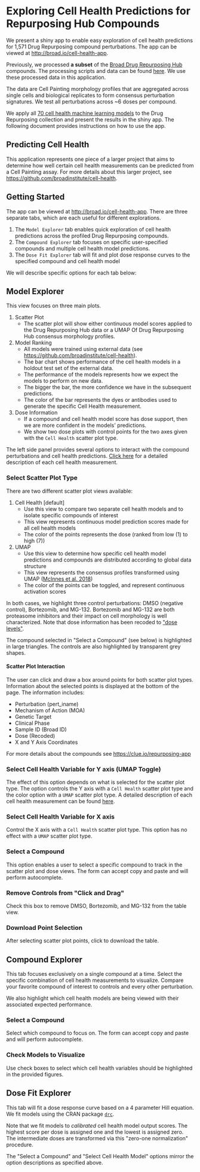 # Exploring Cell Health Predictions for Repurposing Hub Compounds

We present a shiny app to enable easy exploration of cell health predictions for 1,571 Drug Repurposing compound perturbations.
The app can be viewed at http://broad.io/cell-health-app.

Previously, we processed **a subset** of the [Broad Drug Repurposing Hub](https://clue.io/repurposing#home) compounds.
The processing scripts and data can be found [here](https://github.com/broadinstitute/lincs-cell-painting).
We use these processed data in this application.

The data are Cell Painting morphology profiles that are aggregated across single cells and biological replicates to form consensus perturbation signatures.
We test all perturbations across ~6 doses per compound.

We apply all [70 cell health machine learning models](https://github.com/broadinstitute/cell-health/blob/master/1.generate-profiles/data/labels/feature_mapping_annotated.csv) to the Drug Repurposing collection and present the results in the shiny app.
The following document provides instructions on how to use the app.

## Predicting Cell Health

This application represents one piece of a larger project that aims to determine how well certain cell health measurements can be predicted from a Cell Painting assay.
For more details about this larger project, see https://github.com/broadinstitute/cell-health.

## Getting Started

The app can be viewed at http://broad.io/cell-health-app.
There are three separate tabs, which are each useful for different explorations.

1. The `Model Explorer` tab enables quick exploration of cell health predictions across the profiled Drug Repurposing compounds.
2. The `Compound Explorer` tab focuses on specific user-specified compounds and multiple cell health model predictions.
3. The `Dose Fit Explorer` tab will fit and plot dose response curves to the specified compound and cell health model

We will describe specific options for each tab below:

## Model Explorer

This view focuses on three main plots.

1. Scatter Plot
    * The scatter plot will show either continuous model scores applied to the Drug Repurposing Hub data or a UMAP Of Drug Repurposing Hub consensus morphology profiles.
2. Model Ranking
    * All models were trained using external data (see https://github.com/broadinstitute/cell-health).
    * The bar chart shows performance of the cell health models in a holdout test set of the external data.
    * The performance of the models represents how we expect the models to perform on new data.
    * The bigger the bar, the more confidence we have in the subsequent predictions.
    * The color of the bar represents the dyes or antibodies used to generate the specific Cell Health measurement.
3. Dose Information
    * If a compound and cell health model score has dose support, then we are more confident in the models' predictions.
    * We show two dose plots with control points for the two axes given with the `Cell Health` scatter plot type.

The left side panel provides several options to interact with the compound perturbations and cell health predictions.
[Click here](https://github.com/broadinstitute/cell-health/blob/master/1.generate-profiles/data/labels/feature_mapping_annotated.csv) for a detailed description of each cell health measurement.

### Select Scatter Plot Type

There are two different scatter plot views available:

1. Cell Health [default]
    * Use this view to compare two separate cell health models and to isolate specific compounds of interest
    * This view represents continuous model prediction scores made for all cell health models
    * The color of the points represents the dose (ranked from low (1) to high (7))
2. UMAP
    * Use this view to determine how specific cell health model predictions and compounds are distributed according to global data structure
    * This view represents the consensus profiles transformed using UMAP ([McInnes et al. 2018](https://arxiv.org/abs/1802.03426))
    * The color of the points can be toggled, and represent continuous activation scores

In both cases, we highlight three control perturbations: DMSO (negative control), Bortezomib, and MG-132.
Bortezomib and MG-132 are both proteasome inhibitors and their impact on cell morphology is well characterized.
Note that dose information has been recoded to ["dose levels"](https://github.com/broadinstitute/lincs-cell-painting/tree/master/consensus#recoding-dose-information).

The compound selected in "Select a Compound" (see below) is highlighted in large triangles.
The controls are also highlighted by transparent grey shapes.

#### Scatter Plot Interaction

The user can click and draw a box around points for both scatter plot types.
Information about the selected points is displayed at the bottom of the page.
The information includes:

* Perturbation (pert_iname)
* Mechanism of Action (MOA)
* Genetic Target
* Clinical Phase
* Sample ID (Broad ID)
* Dose (Recoded)
* X and Y Axis Coordinates

For more details about the compounds see https://clue.io/repurposing-app

### Select Cell Health Variable for Y axis (UMAP Toggle)

The effect of this option depends on what is selected for the scatter plot type.
The option controls the Y axis with a `Cell Health` scatter plot type and the color option with a `UMAP` scatter plot type.
A detailed description of each cell health measurement can be found [here](https://github.com/broadinstitute/cell-health/blob/master/1.generate-profiles/data/labels/feature_mapping_annotated.csv).

### Select Cell Health Variable for X axis

Control the X axis with a `Cell Health` scatter plot type.
This option has no effect with a `UMAP` scatter plot type.

### Select a Compound

This option enables a user to select a specific compound to track in the scatter plot and dose views.
The form can accept copy and paste and will perform autocomplete.

### Remove Controls from "Click and Drag"

Check this box to remove DMSO, Bortezomib, and MG-132 from the table view.

### Download Point Selection

After selecting scatter plot points, click to download the table.

## Compound Explorer

This tab focuses exclusively on a single compound at a time.
Select the specific combination of cell health measurements to visualize.
Compare your favorite compound of interest to controls and every other perturbation.

We also highlight which cell health models are being viewed with their associated expected performance.

### Select a Compound

Select which compound to focus on.
The form can accept copy and paste and will perform autocomplete.

### Check Models to Visualize

Use check boxes to select which cell health variables should be highlighted in the provided figures.

## Dose Fit Explorer

This tab will fit a dose response curve based on a 4 parameter Hill equation.
We fit models using the CRAN package [`drc`](https://cran.r-project.org/web/packages/drc/index.html).

Note that we fit models to _calibrated_ cell health model output scores.
The highest score per dose is assigned one and the lowest is assigned zero.
The intermediate doses are transformed via this "zero-one normalization" procedure.

The "Select a Compound" and "Select Cell Health Model" options mirror the option descriptions as specified above.
